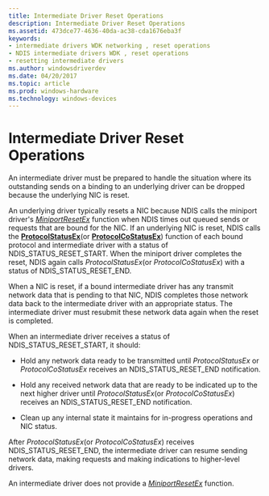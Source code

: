 ```yaml
---
title: Intermediate Driver Reset Operations
description: Intermediate Driver Reset Operations
ms.assetid: 473dce77-4636-40da-ac38-cda1676eba3f
keywords:
- intermediate drivers WDK networking , reset operations
- NDIS intermediate drivers WDK , reset operations
- resetting intermediate drivers
ms.author: windowsdriverdev
ms.date: 04/20/2017
ms.topic: article
ms.prod: windows-hardware
ms.technology: windows-devices
---
```


# Intermediate Driver Reset Operations





An intermediate driver must be prepared to handle the situation where its outstanding sends on a binding to an underlying driver can be dropped because the underlying NIC is reset.

An underlying driver typically resets a NIC because NDIS calls the miniport driver's [*MiniportResetEx*](https://msdn.microsoft.com/library/windows/hardware/ff559432) function when NDIS times out queued sends or requests that are bound for the NIC. If an underlying NIC is reset, NDIS calls the [**ProtocolStatusEx**](https://msdn.microsoft.com/library/windows/hardware/ff570270)(or [**ProtocolCoStatusEx**](https://msdn.microsoft.com/library/windows/hardware/ff570258)) function of each bound protocol and intermediate driver with a status of NDIS\_STATUS\_RESET\_START. When the miniport driver completes the reset, NDIS again calls *ProtocolStatusEx*(or *ProtocolCoStatusEx*) with a status of NDIS\_STATUS\_RESET\_END.

When a NIC is reset, if a bound intermediate driver has any transmit network data that is pending to that NIC, NDIS completes those network data back to the intermediate driver with an appropriate status. The intermediate driver must resubmit these network data again when the reset is completed.

When an intermediate driver receives a status of NDIS\_STATUS\_RESET\_START, it should:

-   Hold any network data ready to be transmitted until *ProtocolStatusEx* or *ProtocolCoStatusEx* receives an NDIS\_STATUS\_RESET\_END notification.

-   Hold any received network data that are ready to be indicated up to the next higher driver until *ProtocolStatusEx*(or *ProtocolCoStatusEx*) receives an NDIS\_STATUS\_RESET\_END notification.

-   Clean up any internal state it maintains for in-progress operations and NIC status.

After *ProtocolStatusEx*(or *ProtocolCoStatusEx*) receives NDIS\_STATUS\_RESET\_END, the intermediate driver can resume sending network data, making requests and making indications to higher-level drivers.

An intermediate driver does not provide a [*MiniportResetEx*](https://msdn.microsoft.com/library/windows/hardware/ff559432) function.

 

 





